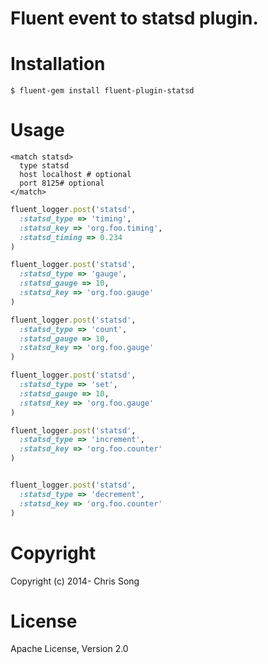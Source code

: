 # Fluent event to statsd plugin.

# Installation

```
$ fluent-gem install fluent-plugin-statsd
```

# Usage

```
<match statsd>
  type statsd
  host localhost # optional
  port 8125# optional
</match>
```

```ruby
fluent_logger.post('statsd',
  :statsd_type => 'timing',
  :statsd_key => 'org.foo.timing',
  :statsd_timing => 0.234
)

fluent_logger.post('statsd',
  :statsd_type => 'gauge',
  :statsd_gauge => 10,
  :statsd_key => 'org.foo.gauge'
)

fluent_logger.post('statsd',
  :statsd_type => 'count',
  :statsd_gauge => 10,
  :statsd_key => 'org.foo.gauge'
)

fluent_logger.post('statsd',
  :statsd_type => 'set',
  :statsd_gauge => 10,
  :statsd_key => 'org.foo.gauge'
)

fluent_logger.post('statsd',
  :statsd_type => 'increment',
  :statsd_key => 'org.foo.counter'
)


fluent_logger.post('statsd',
  :statsd_type => 'decrement',
  :statsd_key => 'org.foo.counter'
)
```


# Copyright

Copyright (c) 2014- Chris Song

# License

Apache License, Version 2.0
